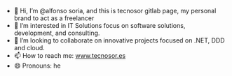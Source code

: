 - 👋 Hi, I’m @alfonso soria, and this is tecnosor gitlab page, my personal brand to act as a freelancer
- 👀 I’m interested in IT Solutions focus on software solutions, development, and consulting.
- 💞️ I’m looking to collaborate on innovative projects focused on .NET, DDD and cloud.
- 📫 How to reach me: www.tecnosor.es
- 😄 Pronouns: he

